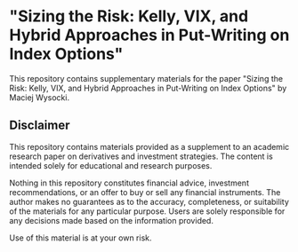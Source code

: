 # "Sizing the Risk: Kelly, VIX, and Hybrid Approaches in Put-Writing on Index Options" 
This repository contains supplementary materials for the paper "Sizing the Risk: Kelly, VIX, and Hybrid Approaches in Put-Writing on Index Options" by Maciej Wysocki.


## Disclaimer
This repository contains materials provided as a supplement to an academic research paper on derivatives and investment strategies. The content is intended solely for educational and research purposes.

Nothing in this repository constitutes financial advice, investment recommendations, or an offer to buy or sell any financial instruments. The author makes no guarantees as to the accuracy, completeness, or suitability of the materials for any particular purpose. Users are solely responsible for any decisions made based on the information provided.

Use of this material is at your own risk.
